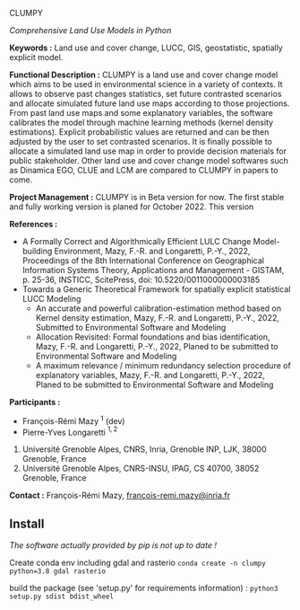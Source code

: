 CLUMPY

*Comprehensive Land Use Models in Python*

**Keywords :** Land use and cover change, LUCC, GIS, geostatistic, spatially explicit model.

**Functional Description :**
CLUMPY is a land use and cover change model which aims to be used in environmental science in a variety of contexts. It allows to observe past changes statistics, set future contrasted scenarios and allocate simulated future land use maps according to those projections.
From past land use maps and some explanatory variables, the software calibrates the model through machine learning methods (kernel density estimations). Explicit probabilistic values are returned and can be then adjusted by the user to set contrasted scenarios. It is finally possible to allocate a simulated land use map in order to provide decision materials for public stakeholder.
Other land use and cover change model softwares such as Dinamica EGO, CLUE and LCM are compared to CLUMPY in papers to come.

**Project Management :**
CLUMPY is in Beta version for now. The first stable and fully working version is planed for October 2022. This version 

**References :**
* A Formally Correct and Algorithmically Efficient LULC Change Model-building Environment, Mazy, F.-R. and Longaretti, P.-Y., 2022, Proceedings of the 8th International Conference on Geographical Information Systems Theory, Applications and Management - GISTAM, p. 25-36, INSTICC, ScitePress, doi: 10.5220/0011000000003185
* Towards a Generic Theoretical Framework for spatially explicit statistical LUCC Modeling
    * An accurate and powerful calibration-estimation method based on Kernel density estimation, Mazy, F.-R. and Longaretti, P.-Y., 2022, Submitted to Environmental Software and Modeling
    * Allocation Revisited: Formal foundations and bias identification, Mazy, F.-R. and Longaretti, P.-Y., 2022, Planed to be submitted to Environmental Software and Modeling
    * A maximum relevance / minimum redundancy selection procedure of explanatory variables, Mazy, F.-R. and Longaretti, P.-Y., 2022, Planed to be submitted to Environmental Software and Modeling

**Participants :**
* François-Rémi Mazy $`^1`$ (dev)
* Pierre-Yves Longaretti $`^{1,2}`$

1. Université Grenoble Alpes, CNRS, Inria, Grenoble INP, LJK, 38000 Grenoble, France
2. Université Grenoble Alpes, CNRS-INSU, IPAG, CS 40700, 38052 Grenoble, France

**Contact :**
François-Rémi Mazy, francois-remi.mazy@inria.fr

## Install

*The software actually provided by pip is not up to date !*

Create conda env including gdal and rasterio
`conda create -n clumpy python=3.8 gdal rasterio`

build the package (see 'setup.py' for requirements information) :
`python3 setup.py sdist bdist_wheel`

